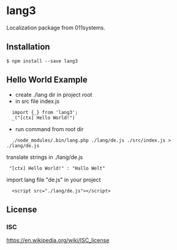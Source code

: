 # lang3

  Localization package from 011systems.
   
## Installation

  ```
  $ npm install --save lang3
  ```
## Hello World Example
  - create ./lang dir in project root
  - in src file index.js
  ```
    import {_} from 'lang3'; 
    _("[ctx] Hello World!")
  ```
  - run command from root dir
  ```
    ./node_modules/.bin/lang.php ./lang/de.js ./src/index.js > ./lang/de.js     
  ```
  translate strings in  ./lang/de.js
  ```
   "[ctx] Hello World!" : "Hallo Welt"       
  ```
  import lang file "de.js" in your project  
   ```
     <script src="./lang/de.js"></script>     
   ```
## License
### ISC
https://en.wikipedia.org/wiki/ISC_license

